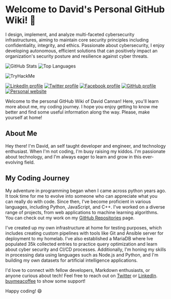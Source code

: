 # Welcome to David's Personal GitHub Wiki! 👋

I design, implement, and analyze multi-faceted cybersecurity infrastructures, aiming to maintain core security principles including confidentiality, integrity, and ethics. Passionate about cybersecurity, I enjoy developing autonomous, efficient solutions that can positively impact an organization's security posture and resilience against cyber threats.

![GitHub Stats](https://github-readme-stats.vercel.app/api?username=cdaprod&hide=contribs,prs)
![Top Languages](https://github-readme-stats.vercel.app/api/top-langs/?username=cdaprod&layout=compact)

![TryHackMe](https://tryhackme-badges.s3.amazonaws.com/davidacannan.png)

[![LinkedIn profile](https://img.shields.io/badge/LinkedIn-0077B5?style=flat&logo=linkedin&logoColor=white)](https://www.linkedin.com/in/cdasmkt)
[![Twitter profile](https://img.shields.io/badge/Twitter-1DA1F2?style=flat&logo=twitter&logoColor=white)](https://twitter.com/cdasmktcda)
[![Facebook profile](https://img.shields.io/badge/Facebook-1877F2?style=flat&logo=facebook&logoColor=white)](https://www.facebook.com/davidacannan)
[![GitHub profile](https://img.shields.io/badge/GitHub-100000?style=flat&logo=github&logoColor=white)](https://github.com/cdaprod)
[![Personal website](https://img.shields.io/badge/Personal_Website-FF7139?style=flat&logoColor=white)](https://sanity.cdaprod.dev/)

Welcome to the personal GitHub Wiki of David Cannan! Here, you'll learn more about me, my coding journey. I hope you enjoy getting to know me better and find some useful information along the way. Please, make yourself at home!


## About Me

Hey there! I'm David, an self taught developer and engineer, and technology enthusiast. When I'm not coding, I'm busy raising my kiddos. I'm passionate about technology, and I'm always eager to learn and grow in this ever-evolving field.

## My Coding Journey

My adventure in programming began when I came across python years ago. It took time for me to evolve into someone who can appreciate what you can really do with code. Since then, I've become proficient in various languages, including Python, JavaScript, and C++. I've worked on a diverse range of projects, from web applications to machine learning algorithms. You can check out my work on my [GitHub Repositories](https://github.com/Cdaprod?tab=repositories) page.

I've created up my own infrastructure at home for testing purposes, which includes creating custom pipelines with tools like Git and Ansible server for deployment to my homelab. I've also established a MariaDB where Ive populated 35k collected entries to practice query optimization and learn about cyber security and CI/CD processes. Additionally, I'm honing my skills in processing data using languages such as Node.js and Python, and I'm building my own datasets for artificial intelligence applications.

I'd love to connect with fellow developers, Markdown enthusiasts, or anyone curious about tech! Feel free to reach out on [Twitter](https://twitter.com/cdasmktcda) or [LinkedIn](https://www.linkedin.com/in/cdasmkt/). 
[buymeacoffee](https://www.buymeacoffee.com/cdasmkt) to show some support!

Happy coding! 😄
